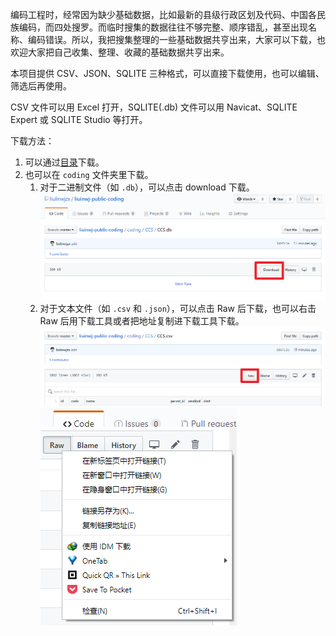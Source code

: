 编码工程时，经常因为缺少基础数据，比如最新的县级行政区划及代码、中国各民族编码，而四处搜罗。而临时搜集的数据往往不够完整、顺序错乱，甚至出现名称、编码错误。所以，我把搜集整理的一些基础数据共亨出来，大家可以下载，也欢迎大家把自己收集、整理、收藏的基础数据共亨出来。

本项目提供 CSV、JSON、SQLITE 三种格式，可以直接下载使用，也可以编辑、筛选后再使用。

CSV 文件可以用 Excel 打开，SQLITE(.db) 文件可以用 Navicat、SQLITE Expert 或 SQLITE Studio 等打开。

下载方法：

1. 可以通过[目录](https://github.com/liulinwjzx/liuinwj-public-coding/blob/master/list.md)下载。
2. 也可以在 `coding` 文件夹里下载。
    1. 对于二进制文件（如 `.db`），可以点击 download 下载。
![](img/download_1.png)
    2. 对于文本文件（如 `.csv` 和 `.json`），可以点击 Raw 后下载，也可以右击 Raw 后用下载工具或者把地址复制进下载工具下载。
![](img/download_2.png)
![](img/download_3.png)